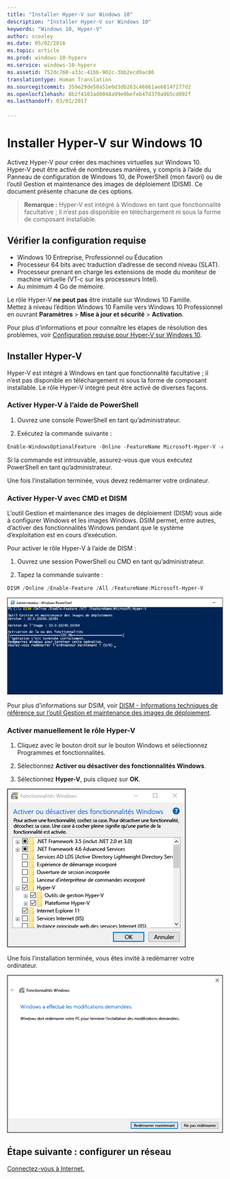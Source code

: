 ```yaml
---
title: "Installer Hyper-V sur Windows 10"
description: "Installer Hyper-V sur Windows 10"
keywords: "Windows 10, Hyper-V"
author: scooley
ms.date: 05/02/2016
ms.topic: article
ms.prod: windows-10-hyperv
ms.service: windows-10-hyperv
ms.assetid: 752dc760-a33c-41bb-902c-3bb2ecd9ac86
translationtype: Human Translation
ms.sourcegitcommit: 359e29de50a51e0d3db263c46861ae6814f277d2
ms.openlocfilehash: 8b2f4103ad0048a99e9befeb47d370a9b5cd092f
ms.lasthandoff: 03/01/2017

---
```


# Installer Hyper-V sur Windows 10

Activez Hyper-V pour créer des machines virtuelles sur Windows 10.  
Hyper-V peut être activé de nombreuses manières, y compris à l’aide du Panneau de configuration de Windows 10, de PowerShell (mon favori) ou de l’outil Gestion et maintenance des images de déploiement (DISM). Ce document présente chacune de ces options.

> **Remarque :** Hyper-V est intégré à Windows en tant que fonctionnalité facultative ; il n’est pas disponible en téléchargement ni sous la forme de composant installable. 

## Vérifier la configuration requise

* Windows 10 Entreprise, Professionnel ou Éducation
* Processeur 64 bits avec traduction d’adresse de second niveau (SLAT).
* Processeur prenant en charge les extensions de mode du moniteur de machine virtuelle (VT-c sur les processeurs Intel).
* Au minimum 4 Go de mémoire.

Le rôle Hyper-V **ne peut pas** être installé sur Windows 10 Famille.  
Mettez à niveau l’édition Windows 10 Famille vers Windows 10 Professionnel en ouvrant **Paramètres** > **Mise à jour et sécurité** > **Activation**.

Pour plus d’informations et pour connaître les étapes de résolution des problèmes, voir [Configuration requise pour Hyper-V sur Windows 10](../reference/hyper-v-requirements.md).


## Installer Hyper-V 
Hyper-V est intégré à Windows en tant que fonctionnalité facultative ; il n’est pas disponible en téléchargement ni sous la forme de composant installable.  Le rôle Hyper-V intégré peut être activé de diverses façons.

### Activer Hyper-V à l’aide de PowerShell

1. Ouvrez une console PowerShell en tant qu’administrateur.

2. Exécutez la commande suivante :
  ```powershell
  Enable-WindowsOptionalFeature -Online -FeatureName Microsoft-Hyper-V -All
  ```  

  Si la commande est introuvable, assurez-vous que vous exécutez PowerShell en tant qu’administrateur.  

Une fois l’installation terminée, vous devez redémarrer votre ordinateur.  

### Activer Hyper-V avec CMD et DISM

L’outil Gestion et maintenance des images de déploiement (DISM) vous aide à configurer Windows et les images Windows.  DSIM permet, entre autres, d’activer des fonctionnalités Windows pendant que le système d’exploitation est en cours d’exécution.  

Pour activer le rôle Hyper-V à l’aide de DISM :
1. Ouvrez une session PowerShell ou CMD en tant qu’administrateur.

2. Tapez la commande suivante :  
  ```powershell
  DISM /Online /Enable-Feature /All /FeatureName:Microsoft-Hyper-V
  ```  
  ![](media/dism_upd.png)

Pour plus d’informations sur DSIM, voir [DISM - Informations techniques de référence sur l’outil Gestion et maintenance des images de déploiement](https://technet.microsoft.com/en-us/library/hh824821.aspx).

### Activer manuellement le rôle Hyper-V

1. Cliquez avec le bouton droit sur le bouton Windows et sélectionnez Programmes et fonctionnalités.

2. Sélectionnez **Activer ou désactiver des fonctionnalités Windows**.

3. Sélectionnez **Hyper-V**, puis cliquez sur **OK**.  

![](media/enable_role_upd.png)

Une fois l’installation terminée, vous êtes invité à redémarrer votre ordinateur.

![](media/restart_upd.png)


## Étape suivante : configurer un réseau
[Connectez-vous à Internet.](connect-to-network.md)

